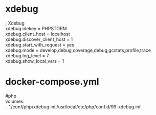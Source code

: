 # xdebug

; Xdebug  
xdebug.idekey = PHPSTORM   
xdebug.client_host = localhost   
xdebug.discover_client_host = 1   
xdebug.start_with_request = yes   
xdebug.mode = develop,debug,coverage,debug,gcstats,profile,trace   
xdebug.log_level = 7   
xdebug.show_local_vars = 1


# docker-compose.yml
#php   
volumes:   
      - './conf/php/xdebug.ini:/usr/local/etc/php/conf.d/99-xdebug.ini'

